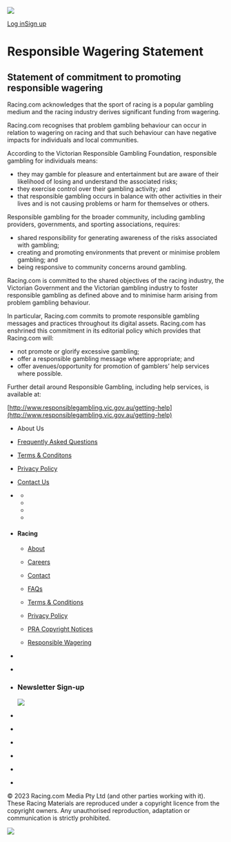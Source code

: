 ![](https://www.facebook.com/tr?id=3402576076636123&ev=PageView&noscript=1)               

 

[Log in](https://www.racing.com/plus)[Sign up](https://www.racing.com/plus/signup)

Responsible Wagering Statement
==============================

Statement of commitment to promoting responsible wagering
---------------------------------------------------------

Racing.com acknowledges that the sport of racing is a popular gambling medium and the racing industry derives significant funding from wagering.

Racing.com recognises that problem gambling behaviour can occur in relation to wagering on racing and that such behaviour can have negative impacts for individuals and local communities.

According to the Victorian Responsible Gambling Foundation, responsible gambling for individuals means:

* they may gamble for pleasure and entertainment but are aware of their likelihood of losing and understand the associated risks;
* they exercise control over their gambling activity; and
* that responsible gambling occurs in balance with other activities in their lives and is not causing problems or harm for themselves or others.

Responsible gambling for the broader community, including gambling providers, governments, and sporting associations, requires:

* shared responsibility for generating awareness of the risks associated with gambling;
* creating and promoting environments that prevent or minimise problem gambling; and
* being responsive to community concerns around gambling.

Racing.com is committed to the shared objectives of the racing industry, the Victorian Government and the Victorian gambling industry to foster responsible gambling as defined above and to minimise harm arising from problem gambling behaviour.

In particular, Racing.com commits to promote responsible gambling messages and practices throughout its digital assets. Racing.com has enshrined this commitment in its editorial policy which provides that Racing.com will:

* not promote or glorify excessive gambling;
* offer a responsible gambling message where appropriate; and 
* offer avenues/opportunity for promotion of gamblers’ help services where possible.

Further detail around Responsible Gambling, including help services, is available at: 

[http://www.responsiblegambling.vic.gov.au/getting-help](http://www.responsiblegambling.vic.gov.au/getting-help)

* About Us
* [Frequently Asked Questions](https://www.racing.com/about-us/faqs)
* [Terms & Conditons](https://www.racing.com/about-us/terms-and-conditions)
* [Privacy Policy](https://www.racing.com/about-us/privacy-policy-old)
* [Contact Us](https://www.racing.com/about-us/contact-us)

* [](https://www.racing.com/)[](https://www.racing.com/)
    
    * [](https://www.youtube.com/channel/UCn0dCf3kt0tGfU9_yXayY7Q)
    * [](https://www.facebook.com/pages/Racingcom/1518981125002064)
    * [](https://twitter.com/Racing)
    * [](http://instagram.com/racingdotcom)

* #### Racing
    
    * [About](http://www.racing.com/about-us)
    * [Careers](http://www.racing.com/about-us/careers1)
    * [Contact](https://racing.zendesk.com/hc/en-us)
    * [FAQs](https://racing.zendesk.com/hc/en-us)
    * [Terms & Conditions](http://www.racing.com/about-us/terms-and-conditions)
    
    * [Privacy Policy](http://www.racing.com/about-us/privacy-policy-old)
    * [PRA Copyright Notices](http://www.racing.com/about-us/copyright-notices)
    * [Responsible Wagering](http://www.racing.com/about-us/responsible-wagering)

* [](https://itunes.apple.com/au/app/racing.com/id905132729?mt=8)
* [](https://play.google.com/store/apps/details?id=com.racing.android)

* ### Newsletter Sign-up
    
    ![](/resources/Racing/img/loader.gif)
    

* [](http://www.countryracing.com.au/)
* [](http://mrc.racing.com/)
* [](https://www.thevalley.com.au/)
* [](http://rv.racing.com/)
* [](http://www.flemington.com.au/)
* [](http://owner.racing.com/)

© 2023 Racing.com Media Pty Ltd (and other parties working with it). These Racing Materials are reproduced under a copyright licence from the copyright owners. Any unauthorised reproduction, adaptation or communication is strictly prohibited.

![](//secure-au.imrworldwide.com/cgi-bin/m?ci=au-racingvic&cg=0&cc=1&ts=noscript)